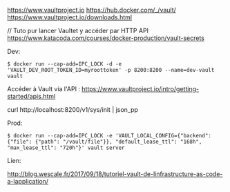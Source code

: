 
https://www.vaultproject.io
https://hub.docker.com/_/vault/
https://www.vaultproject.io/downloads.html


// Tuto pur lancer Vaultet y accéder par HTTP API
https://www.katacoda.com/courses/docker-production/vault-secrets

Dev:
``` 
$ docker run --cap-add=IPC_LOCK -d -e 'VAULT_DEV_ROOT_TOKEN_ID=myroottoken' -p 8200:8200 --name=dev-vault vault
```

Accéder à Vault via l'API :
https://www.vaultproject.io/intro/getting-started/apis.html

curl http://localhost:8200/v1/sys/init | json_pp 

Prod:
```
$ docker run --cap-add=IPC_LOCK -e 'VAULT_LOCAL_CONFIG={"backend": {"file": {"path": "/vault/file"}}, "default_lease_ttl": "168h", "max_lease_ttl": "720h"}' vault server
```

Lien:

http://blog.wescale.fr/2017/09/18/tutoriel-vault-de-linfrastructure-as-code-a-lapplication/
